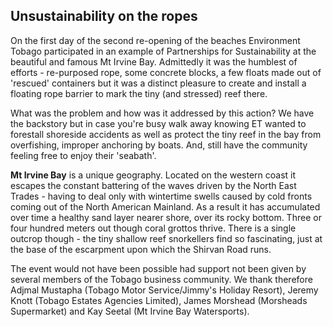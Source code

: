 ## Unsustainability on the ropes

On the first day of the second re-opening of the beaches Environment Tobago participated in an example of Partnerships for Sustainability at the beautiful and famous Mt Irvine Bay. Admittedly it was the humblest of efforts - re-purposed rope, some concrete blocks, a few floats made out of 'rescued' containers but it was a distinct pleasure to create and install a floating rope barrier to mark the tiny (and stressed) reef there. 



What was the problem and how was it addressed by this action? We have the backstory but in case you're busy walk away knowing ET wanted to forestall shoreside accidents as well as protect the tiny reef in the bay from overfishing, improper anchoring by boats. And, still have the community feeling free to enjoy their 'seabath'.

**Mt Irvine Bay** is a unique geography. Located on the western coast it escapes the constant battering of the waves driven by the North East Trades - having to deal only with wintertime swells caused by cold fronts coming out of the North American Mainland. As a result it has accumulated over time a healthy sand layer nearer shore, over its rocky bottom. Three or four hundred meters out though coral grottos thrive. There is a single outcrop though - the tiny shallow reef snorkellers find so fascinating, just at the base of the escarpment upon which the Shirvan Road runs.    

 



The event would not have been possible had support not been given by several members of the Tobago business community. We thank therefore Adjmal Mustapha (Tobago Motor Service/Jimmy's Holiday Resort), Jeremy Knott (Tobago Estates Agencies Limited), James Morshead (Morsheads Supermarket) and Kay Seetal (Mt Irvine Bay Watersports).